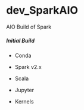 # dev_SparkAIO
AIO Build of Spark

##### Initial Build
- Conda
- Spark v2.x
- Scala
- Jupyter

- Kernels
  
